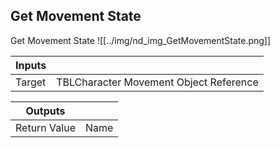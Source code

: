 ## Get Movement State
Get Movement State
![[../img/nd_img_GetMovementState.png]]

|Inputs||
|--|--|
| Target | TBLCharacter Movement Object Reference |

|Outputs||
|--|--|
| Return Value | Name |
